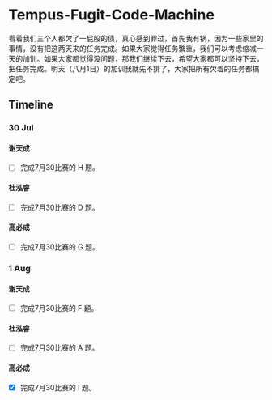 #  Tempus-Fugit-Code-Machine

看着我们三个人都欠了一屁股的债，真心感到罪过，首先我有锅，因为一些家里的事情，没有把这两天来的任务完成。如果大家觉得任务繁重，我们可以考虑缩减一天的加训。如果大家都觉得没问题，那我们继续下去，希望大家都可以坚持下去，把任务完成。明天（八月1日）的加训我就先不排了，大家把所有欠着的任务都搞定吧。


## Timeline

### 30 Jul

#### 谢天成
- [ ] 完成7月30比赛的 H 题。

#### 杜泓睿
- [ ] 完成7月30比赛的 D 题。

#### 高必成
- [ ] 完成7月30比赛的 G 题。

### 1 Aug

#### 谢天成
- [ ] 完成7月30比赛的 F 题。

#### 杜泓睿
- [ ] 完成7月30比赛的 A 题。

#### 高必成
- [x] 完成7月30比赛的 I 题。

